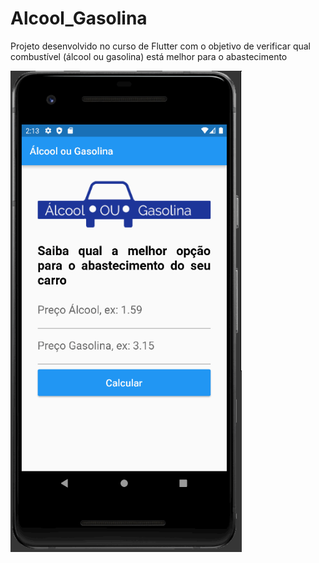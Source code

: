 # Alcool_Gasolina

Projeto desenvolvido no curso de Flutter com o objetivo de verificar qual combustível (álcool ou gasolina) está melhor para o abastecimento

<p>
<img width = "370" height= "770" src= "src/alcool_gasolina.gif">
</p>
